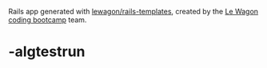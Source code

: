 Rails app generated with [lewagon/rails-templates](https://github.com/lewagon/rails-templates), created by the [Le Wagon coding bootcamp](https://www.lewagon.com) team.
# -algtestrun
